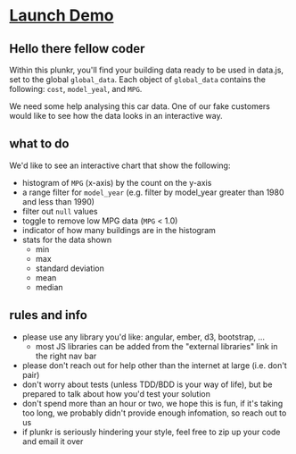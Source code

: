 # [Launch Demo](http://be-homework.herokuapp.com)

## Hello there fellow coder

Within this plunkr, you'll find your building data ready to be used in data.js,
set to the global `global_data`. Each object of `global_data` contains the 
following: `cost`, `model_yeal`, and `MPG`.

We need some help analysing this car data. One of our fake customers would like to 
see how the data looks in an interactive way.

## what to do
We'd like to see an interactive chart that show the following: 
- histogram of `MPG` (x-axis) by the count on the y-axis
- a range filter for `model_year` (e.g. filter by model_year greater than 1980 and less than 1990)
- filter out `null` values
- toggle to remove low MPG data (`MPG` < 1.0)
- indicator of how many buildings are in the histogram
- stats for the data shown
  - min
  - max
  - standard deviation
  - mean
  - median


## rules and info
- please use any library you'd like: angular, ember, d3, bootstrap, ...
  - most JS libraries can be added from the "external libraries" link in the right nav bar
- please don't reach out for help other than the internet at large (i.e. don't pair)
- don't worry about tests (unless TDD/BDD is your way of life), but be prepared 
  to talk about how you'd test your solution
- don't spend more than an hour or two, we hope this is fun, if it's taking too 
  long, we probably didn't provide enough infomation, so reach out to us
- if plunkr is seriously hindering your style, feel free to zip up your code and
   email it over
